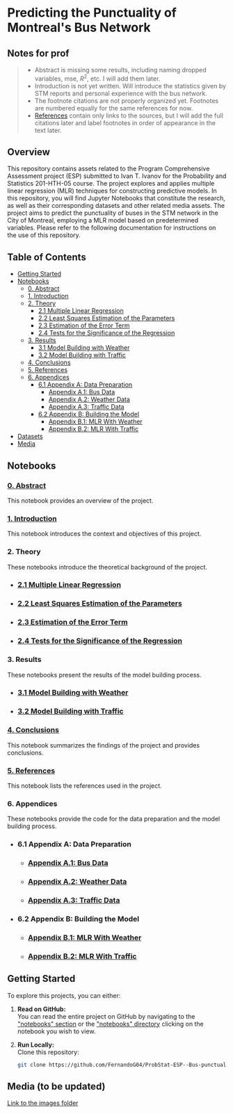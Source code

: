 # Predicting the Punctuality of Montreal's Bus Network

## Notes for prof

> - Abstract is missing some results, including naming dropped variables, mse, $R^2$, etc. I will add them later.  
> - Introduction is not yet written. Will introduce the statistics given by STM reports and personal experience with the bus network.    
> - The footnote citations are not properly organized yet. Footnotes are numbered equally for the same references for now.  
> - [References](/Notebooks/5_References.ipynb) contain only links to the sources, but I will add the full citations later and label footnotes in order of appearance in the text later.



## Overview

This repository contains assets related to the Program Comprehensive Assessment project (ESP) submitted to Ivan T. Ivanov for the Probability and Statistics 201-HTH-05 course. The project explores and applies multiple linear regression (MLR) techniques for constructing predictive models. In this repository, you will find Jupyter Notebooks that constitute the research, as well as their corresponding datasets and other related media assets. The project aims to predict the punctuality of buses in the STM network in the City of Montreal, employing a MLR model based on predetermined variables. Please refer to the following documentation for instructions on the use of this repository.

## Table of Contents

- [Getting Started](#getting-started)
- [Notebooks](#notebooks)
    - [0. Abstract](#0-abstract)
    - [1. Introduction](#1-introduction)
    - [2. Theory](#2-theory)
        - [2.1 Multiple Linear Regression](#21-multiple-linear-regression)
        - [2.2 Least Squares Estimation of the Parameters](#22-least-squares-estimation-of-the-parameters)
        - [2.3 Estimation of the Error Term](#23-estimation-of-the-error-term)
        - [2.4 Tests for the Significance of the Regression](#24-tests-for-the-significance-of-the-regression)
    - [3. Results](#3-results)
        - [3.1 Model Building with Weather](#31-model-building-with-weather)
        - [3.2 Model Building with Traffic](#32-model-building-with-traffic)
    - [4. Conclusions](#4-conclusions)
    - [5. References](#5-references)
    - [6. Appendices](#6-appendices)
        - [6.1 Appendix A: Data Preparation](#61-appendix-a-data-preparation)
            - [Appendix A.1: Bus Data](#appendix-a1-bus-data)
            - [Appendix A.2: Weather Data](#appendix-a2-weather-data)
            - [Appendix A.3: Traffic Data](#appendix-a3-traffic-data)
        - [6.2 Appendix B: Building the Model](#62-appendix-b-building-the-model)
            - [Appendix B.1: MLR With Weather](#appendix-b1-mlr-with-weather)
            - [Appendix B.2: MLR With Traffic](#appendix-b2-mlr-with-traffic)
- [Datasets](#datasets)
- [Media](#media)

## Notebooks

### [0. Abstract](/Notebooks/0_Abstract.ipynb)
This notebook provides an overview of the project.

### [1. Introduction](/Notebooks/1_Introduction.ipynb)
This notebook introduces the context and objectives of this project.

### 2. Theory
These notebooks introduce the theoretical background of the project.

- ### [2.1 Multiple Linear Regression](/Notebooks/2_1_Multiple_linear_regresion.ipynb)
- ### [2.2 Least Squares Estimation of the Parameters](/Notebooks/2_2_Least_square.ipynb)
- ### [2.3 Estimation of the Error Term](/Notebooks/2_3_Error_term.ipynb)
- ### [2.4 Tests for the Significance of the Regression](/Notebooks/2_4_Significance.ipynb)

### 3. Results
These notebooks present the results of the model building process.

- ### [3.1 Model Building with Weather](/Notebooks/3_1_MLR_bus_weather.ipynb)
- ### [3.2 Model Building with Traffic](/Notebooks/3_2_MLR_bus_traffic.ipynb)

### [4. Conclusions](/Notebooks/4_Conclusions.ipynb)
This notebook summarizes the findings of the project and provides conclusions.

### [5. References](/Notebooks/5_References.ipynb)
This notebook lists the references used in the project.

### 6. Appendices
These notebooks provide the code for the data preparation and the model building process.

- ### 6.1 Appendix A: Data Preparation
    - ### [Appendix A.1: Bus Data](/Notebooks/6_1_1_Bus.ipynb)
    - ### [Appendix A.2: Weather Data](/Notebooks/6_1_2_Weather.ipynb)
    - ### [Appendix A.3: Traffic Data](/Notebooks/6_1_3_Traffic.ipynb)

- ### 6.2 Appendix B: Building the Model
    - ### [Appendix B.1: MLR With Weather](/Notebooks/6_2_1_MLR_bus_weather.ipynb)
    - ### [Appendix B.2: MLR With Traffic](/Notebooks/6_2_2_MLR_bus_traffic.ipynb)

## Getting Started
To explore this projects, you can either:

1. **Read on GitHub:**  
    You can read the entire project on GitHub by navigating to the ["notebooks" section](#notebooks) or the ["notebooks" directory](/Notebooks/) clicking on the notebook you wish to view.

2. **Run Locally:**  
    Clone this repository:
    ```bash
    git clone https://github.com/FernandoG04/ProbStat-ESP--Bus-punctuality-predictor.git
    ```


## Media (to be updated)

[Link to the images folder](/Images/)